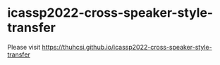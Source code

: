 # icassp2022-cross-speaker-style-transfer
Please visit https://thuhcsi.github.io/icassp2022-cross-speaker-style-transfer
